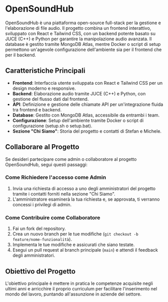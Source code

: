 # OpenSoundHub

OpenSoundHub è una piattaforma open-source full-stack per la gestione e l'elaborazione di file audio. Il progetto combina un frontend interattivo, sviluppato con React e Tailwind CSS, con un backend potente basato su JUCE (C++) e Python per garantire la manipolazione audio avanzata. Il database è gestito tramite MongoDB Atlas, mentre Docker o script di setup permettono un'agevole configurazione dell'ambiente sia per il frontend che per il backend.

## Caratteristiche Principali

- **Frontend**: Interfaccia utente sviluppata con React e Tailwind CSS per un design moderno e responsive.
- **Backend**: Elaborazione audio tramite JUCE (C++) e Python, con gestione del flusso dati dal frontend.
- **API**: Definizione e gestione delle chiamate API per un'integrazione fluida tra frontend e backend.
- **Database**: Gestito con MongoDB Atlas, accessibile da entrambi i team.
- **Configurazione**: Setup dell'ambiente tramite Docker o script di configurazione (setup.sh o setup.bat).
- **Sezione "Chi Siamo"**: Storia del progetto e contatti di Stefan e Michele.

## Collaborare al Progetto

Se desideri partecipare come admin o collaboratore al progetto OpenSoundHub, segui questi passaggi:

### Come Richiedere l'accesso come Admin

1. Invia una richiesta di accesso a uno degli amministratori del progetto tramite i contatti forniti nella sezione "Chi Siamo".
2. L'amministratore esaminerà la tua richiesta e, se approvata, ti verranno concessi i privilegi di admin.

### Come Contribuire come Collaboratore

1. Fai un fork del repository.
2. Crea un nuovo branch per le tue modifiche (`git checkout -b feature/nome-funzionalità`).
3. Implementa le tue modifiche e assicurati che siano testate.
4. Esegui un pull request al branch principale (`main`) e attendi il feedback degli amministratori.

## Obiettivo del Progetto

L'obiettivo principale è mettere in pratica le competenze acquisite negli ultimi anni e arricchire il proprio curriculum per facilitare l'inserimento nel mondo del lavoro, puntando all'assunzione in aziende del settore.
